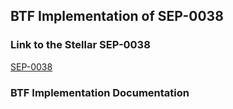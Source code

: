 ## BTF Implementation of SEP-0038

### Link to the Stellar SEP-0038
[SEP-0038](https://github.com/stellar/stellar-protocol/blob/master/ecosystem/sep-0038.md)

### BTF Implementation Documentation
